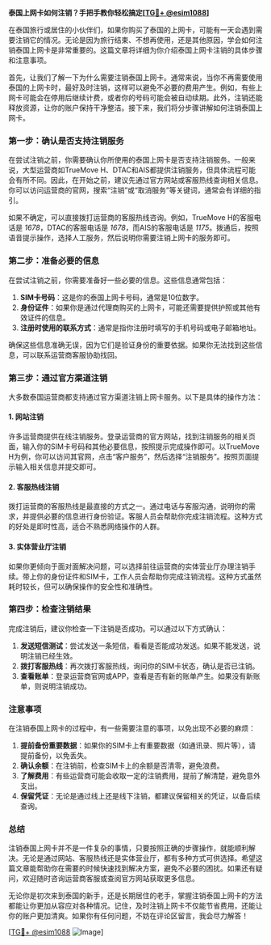 **泰国上网卡如何注销？手把手教你轻松搞定[[TG💪+ @esim1088](https://t.me/s/esim1088)]**

在泰国旅行或居住的小伙伴们，如果你购买了泰国的上网卡，可能有一天会遇到需要注销它的情况。无论是因为旅行结束、不想再使用，还是其他原因，学会如何注销泰国上网卡是非常重要的。这篇文章将详细为你介绍泰国上网卡注销的具体步骤和注意事项。

首先，让我们了解一下为什么需要注销泰国上网卡。通常来说，当你不再需要使用泰国的上网卡时，最好及时注销，这样可以避免不必要的费用产生。例如，有些上网卡可能会在停用后继续计费，或者你的号码可能会被自动续期。此外，注销还能释放资源，让你的账户保持干净整洁。接下来，我们将分步骤讲解如何注销泰国上网卡。

### 第一步：确认是否支持注销服务

在尝试注销之前，你需要确认你所使用的泰国上网卡是否支持注销服务。一般来说，大型运营商如TrueMove H、DTAC和AIS都提供注销服务，但具体流程可能会有所不同。因此，在开始之前，建议先通过官方网站或客服热线查询相关信息。你可以访问运营商的官网，搜索“注销”或“取消服务”等关键词，通常会有详细的指引。

如果不确定，可以直接拨打运营商的客服热线咨询。例如，TrueMove H的客服电话是 *1678*，DTAC的客服电话是 *1678*，而AIS的客服电话是 *1175*。拨通后，按照语音提示操作，选择人工服务，然后说明你需要注销上网卡的服务即可。

### 第二步：准备必要的信息

在尝试注销之前，你需要准备好一些必要的信息。这些信息通常包括：

1. **SIM卡号码**：这是你的泰国上网卡号码，通常是10位数字。
2. **身份证件**：如果你是通过代理商购买的上网卡，可能还需要提供护照或其他有效证件的信息。
3. **注册时使用的联系方式**：通常是指你注册时填写的手机号码或电子邮箱地址。

确保这些信息准确无误，因为它们是验证身份的重要依据。如果你无法找到这些信息，可以联系运营商客服协助找回。

### 第三步：通过官方渠道注销

大多数泰国运营商都支持通过官方渠道注销上网卡服务。以下是具体的操作方法：

#### 1. 网站注销
许多运营商提供在线注销服务。登录运营商的官方网站，找到注销服务的相关页面，输入你的SIM卡号码和其他必要信息，按照提示完成操作即可。以TrueMove H为例，你可以访问其官网，点击“客户服务”，然后选择“注销服务”。按照页面提示输入相关信息并提交即可。

#### 2. 客服热线注销
拨打运营商的客服热线是最直接的方式之一。通过电话与客服沟通，说明你的需求，并提供必要的信息进行身份验证。客服人员会帮助你完成注销流程。这种方式的好处是即时性高，适合不熟悉网络操作的人群。

#### 3. 实体营业厅注销
如果你更倾向于面对面解决问题，可以选择前往运营商的实体营业厅办理注销手续。带上你的身份证件和SIM卡，工作人员会帮助你完成注销流程。这种方式虽然耗时较长，但可以确保操作的安全性和准确性。

### 第四步：检查注销结果

完成注销后，建议你检查一下注销是否成功。可以通过以下方式确认：

1. **发送短信测试**：尝试发送一条短信，看看是否能成功发送。如果不能发送，说明注销已经生效。
2. **拨打客服热线**：再次拨打客服热线，询问你的SIM卡状态，确认是否已注销。
3. **查看账单**：登录运营商官网或APP，查看是否有新的账单产生。如果没有新账单，则说明注销成功。

### 注意事项

在注销泰国上网卡的过程中，有一些需要注意的事项，以免出现不必要的麻烦：

1. **提前备份重要数据**：如果你的SIM卡上有重要数据（如通讯录、照片等），请提前备份，以免丢失。
2. **确认余额**：在注销前，检查SIM卡上的余额是否清零，避免浪费。
3. **了解费用**：有些运营商可能会收取一定的注销费用，提前了解清楚，避免意外支出。
4. **保留凭证**：无论是通过线上还是线下注销，都建议保留相关的凭证，以备后续查询。

### 总结

注销泰国上网卡并不是一件复杂的事情，只要按照正确的步骤操作，就能顺利解决。无论是通过网站、客服热线还是实体营业厅，都有多种方式可供选择。希望这篇文章能帮助你在需要的时候快速找到解决方案，避免不必要的困扰。如果还有疑问，欢迎随时咨询运营商客服或查阅官方网站获取更多信息。

无论你是初次来到泰国的新手，还是长期居住的老手，掌握注销泰国上网卡的方法都能让你更加从容应对各种情况。记住，及时注销上网卡不仅能节省费用，还能让你的账户更加清爽。如果你有任何问题，不妨在评论区留言，我会尽力解答！

[[TG💪+ @esim1088](https://t.me/s/esim1088) ![Image](https://i.postimg.cc/4NQfJmqS/Snipaste-2025-05-13-00-14-12.png)]